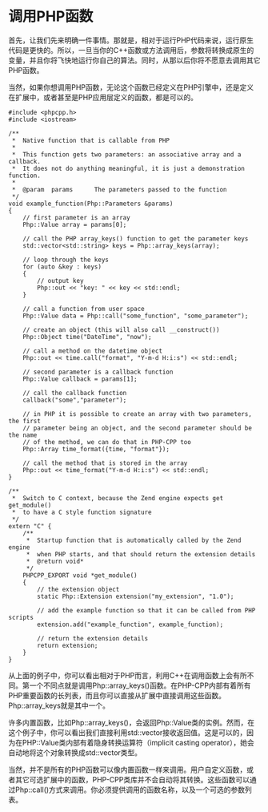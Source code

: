 # 调用PHP函数
首先，让我们先来明确一件事情。那就是，相对于运行PHP代码来说，运行原生代码是更快的。所以，一旦当你的C++函数或方法调用后，参数将转换成原生的变量，并且你将飞快地运行你自己的算法。同时，从那以后你将不愿意去调用其它PHP函数。

当然，如果你想调用PHP函数，无论这个函数已经定义在PHP引擎中，还是定义在扩展中，或者甚至是PHP应用层定义的函数，都是可以的。

```
#include <phpcpp.h>
#include <iostream>

/**
 *  Native function that is callable from PHP
 *
 *  This function gets two parameters: an associative array and a callback.
 *  It does not do anything meaningful, it is just a demonstration function.
 *
 *  @param  params      The parameters passed to the function
 */
void example_function(Php::Parameters &params)
{
    // first parameter is an array
    Php::Value array = params[0];

    // call the PHP array_keys() function to get the parameter keys
    std::vector<std::string> keys = Php::array_keys(array);

    // loop through the keys
    for (auto &key : keys) 
    {
        // output key
        Php::out << "key: " << key << std::endl;
    }

    // call a function from user space
    Php::Value data = Php::call("some_function", "some_parameter");

    // create an object (this will also call __construct())
    Php::Object time("DateTime", "now");

    // call a method on the datetime object
    Php::out << time.call("format", "Y-m-d H:i:s") << std::endl;

    // second parameter is a callback function
    Php::Value callback = params[1];

    // call the callback function
    callback("some","parameter");

    // in PHP it is possible to create an array with two parameters, the first
    // parameter being an object, and the second parameter should be the name
    // of the method, we can do that in PHP-CPP too
    Php::Array time_format({time, "format"});

    // call the method that is stored in the array
    Php::out << time_format("Y-m-d H:i:s") << std::endl;
}

/**
 *  Switch to C context, because the Zend engine expects get get_module()
 *  to have a C style function signature
 */
extern "C" {
    /**
     *  Startup function that is automatically called by the Zend engine
     *  when PHP starts, and that should return the extension details
     *  @return void*
     */
    PHPCPP_EXPORT void *get_module() 
    {
        // the extension object
        static Php::Extension extension("my_extension", "1.0");

        // add the example function so that it can be called from PHP scripts
        extension.add("example_function", example_function);

        // return the extension details
        return extension;
    }
}
```

从上面的例子中，你可以看出相对于PHP而言，利用C++在调用函数上会有所不同。第一个不同点就是调用Php::array_keys()函数。在PHP-CPP内部有着所有PHP重要函数的长列表，而且你可以直接从扩展中直接调用这些函数。Php::array_keys就是其中一个。

许多内置函数，比如Php::array_keys()，会返回Php::Value类的实例。然而，在这个例子中，你可以看出我们直接利用std::vector接收返回值。这是可以的，因为在PHP::Value类内部有着隐身转换运算符（implicit casting operator），她会自动地将这个对象转换成std::vector类型。

当然，并不是所有的PHP函数可以像内置函数一样来调用。用户自定义函数，或者其它可选扩展中的函数，PHP-CPP类库并不会自动将其转换。这些函数可以通过Php::call()方式来调用。你必须提供调用的函数名称，以及一个可选的参数列表。










